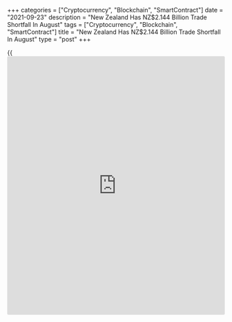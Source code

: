 +++
categories = ["Cryptocurrency", "Blockchain", "SmartContract"]
date = "2021-09-23"
description = "New Zealand Has NZ$2.144 Billion Trade Shortfall In August"
tags = ["Cryptocurrency", "Blockchain", "SmartContract"]
title = "New Zealand Has NZ$2.144 Billion Trade Shortfall In August"
type = "post"
+++

{{<iframe id="large-banner" src="https://www.bounty.group/#slide=16.0" width="100%" height="600" scrolling="no" style="border: 0px solid rgb(216, 221, 230); border-radius: 3px;">}}

New Zealand posted a record monthly merchandise trade deficit of
NZ$2.144 billion in August, Statistics New Zealand said on Friday.

That follows the upwardly revised NZ$397 million shortfall in July
(originally -NZ$402 million).

Imports were worth NZ$6.49 billion following the upwardly revised
NZ$6.17 billion in the previous month (originally MZ$6.16 billion).

Exports came in at NZ$4.35 billion, down sharply from the upwardly
revised NZ$5.77 billion a month earlier (originally NZ$5.75 billion).

The annual goods trade balance was a deficit of NZ$2.9 billion.

For comments and feedback [contact](https://www.playgroundfx.com/contact/): editorial@rtt[news](https://www.letsplayfx.com/blog/forex-news-website/).com

[Economic News][1]

 **What parts of the world are seeing the best (and worst) economic
performances lately? Click[here][2] to check out our [Econ Scorecard][2]
and find out! See up-to-the-moment [ranking](https://www.playgroundfx.com/blog/crypto-exchange-ranking/)s for the best and worst
performers in [GDP][3], [unemployment rate][4], [inflation][5] and much
more.**

   1. www.rtt[news](https://www.letsplayfx.com/blog/forex-news-website/).com/Content/EconomicNews.aspx
   2. www.rtt[news](https://www.letsplayfx.com/blog/forex-news-website/).com/economic-scorecard/world-rank/industrial-production/highest-performance.aspx
   3. www.rtt[news](https://www.letsplayfx.com/blog/forex-news-website/).com/economic-scorecard/world-rank/GDP/highest-performance.aspx
   4. www.rtt[news](https://www.letsplayfx.com/blog/forex-news-website/).com/economic-scorecard/world-rank/unemployment-rate/lowest-performance.aspx
   5. www.rtt[news](https://www.letsplayfx.com/blog/forex-news-website/).com/economic-scorecard/world-rank/CPI/highest-performance.aspx